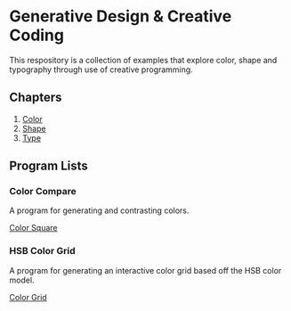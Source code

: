 # Generative Design & Creative Coding

This respository is a collection of examples that explore color, shape and typography through use of creative programming.

## Chapters

1. [Color](01_Colors/)
2. [Shape](02_Shape/)
3. [Type](03_Typography/)

## Program Lists

### Color Compare

A program for generating and contrasting colors.

[Color Square](01_Colors/01_colorSquare/build/)

### HSB Color Grid

A program for generating an interactive color grid based off the HSB color model.

[Color Grid](01_Colors/02_colorGrid/build/)
